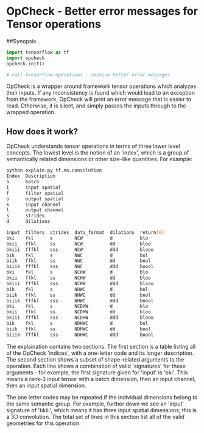 
# OpCheck - Better error messages for Tensor operations

##Synopsis

```python
import tensorflow as tf
import opcheck
opcheck.init()

# call tensorflow operations - receive better error messages
```

OpCheck is a wrapper around framework tensor operations which analyzes their
inputs.  If any inconsistency is found which would lead to an exception from
the framework, OpCheck will print an error message that is easier to read.
Otherwise, it is silent, and simply passes the inputs through to the wrapped
operation.

## How does it work?

OpCheck understands tensor operations in terms of three lower level concepts.
The lowest level is the notion of an 'index', which is a group of semantically
related dimensions or other size-like quantities.  For example:

```bash
python explain.py tf.nn.convolution
Index  Description
b      batch
i      input spatial
f      filter spatial
o      output spatial
k      input channel
l      output channel
s      strides
d      dilations

input  filters  strides  data_format  dilations  return[0]
bki    fkl      s        NCW          d          blo
bkii   ffkl     ss       NCW          dd         bloo
bkiii  fffkl    sss      NCW          ddd        blooo
bik    fkl      s        NWC          d          bol
biik   ffkl     ss       NWC          dd         bool
biiik  fffkl    sss      NWC          ddd        boool
bki    fkl      s        NCHW         d          blo
bkii   ffkl     ss       NCHW         dd         bloo
bkiii  fffkl    sss      NCHW         ddd        blooo
bik    fkl      s        NHWC         d          bol
biik   ffkl     ss       NHWC         dd         bool
biiik  fffkl    sss      NHWC         ddd        boool
bki    fkl      s        NCDHW        d          blo
bkii   ffkl     ss       NCDHW        dd         bloo
bkiii  fffkl    sss      NCDHW        ddd        blooo
bik    fkl      s        NDHWC        d          bol
biik   ffkl     ss       NDHWC        dd         bool
biiik  fffkl    sss      NDHWC        ddd        boool
```

The explaination contains two sections.  The first section is a table listing
all of the OpCheck 'indices', with a one-letter code and its longer
description.  The second section shows a subset of shape-related arguments to
the operation.  Each line shows a combination of valid 'signatures' for these
arguments - for example, the first signature given for 'input' is 'bki'.  This
means a rank-3 input tensor with a batch dimension, then an input channel, then
an input spatial dimension.  

The one letter codes may be repeated if the individual dimensions belong to the
same semantic group.  For example, further down we see an 'input' signature of
'bkiii', which means it has three input spatial dimensions; this is a 3D
convolution.  The total set of lines in this section list all of the valid
geometries for this operation.



